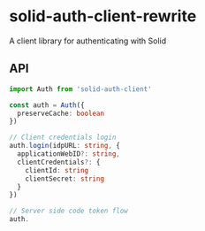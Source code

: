# solid-auth-client-rewrite
A client library for authenticating with Solid

## API

```ts
import Auth from 'solid-auth-client'

const auth = Auth({
  preserveCache: boolean
})

// Client credentials login
auth.login(idpURL: string, {
  applicationWebID?: string,
  clientCredentials?: {
    clientId: string
    clientSecret: string
  }
})

// Server side code token flow
auth.
```
